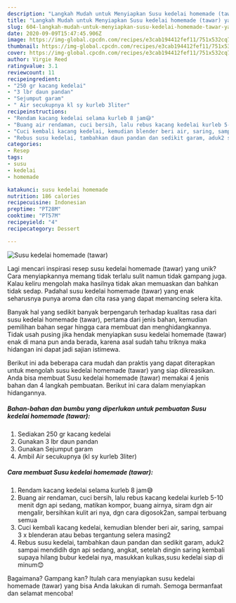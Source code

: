 ```yaml
---
description: "Langkah Mudah untuk Menyiapkan Susu kedelai homemade (tawar) yang Sempurna"
title: "Langkah Mudah untuk Menyiapkan Susu kedelai homemade (tawar) yang Sempurna"
slug: 604-langkah-mudah-untuk-menyiapkan-susu-kedelai-homemade-tawar-yang-sempurna
date: 2020-09-09T15:47:45.906Z
image: https://img-global.cpcdn.com/recipes/e3cab194412fef11/751x532cq70/susu-kedelai-homemade-tawar-foto-resep-utama.jpg
thumbnail: https://img-global.cpcdn.com/recipes/e3cab194412fef11/751x532cq70/susu-kedelai-homemade-tawar-foto-resep-utama.jpg
cover: https://img-global.cpcdn.com/recipes/e3cab194412fef11/751x532cq70/susu-kedelai-homemade-tawar-foto-resep-utama.jpg
author: Virgie Reed
ratingvalue: 3.1
reviewcount: 11
recipeingredient:
- "250 gr kacang kedelai"
- "3 lbr daun pandan"
- "Sejumput garam"
- " Air secukupnya kl sy kurleb 3liter"
recipeinstructions:
- "Rendam kacang kedelai selama kurleb 8 jam😅"
- "Buang air rendaman, cuci bersih, lalu rebus kacang kedelai kurleb 5-10 menit dgn api sedang, matikan kompor, buang airnya, siram dgn air mengalir, bersihkan kulit ari nya, dgn cara digosok2an, sampai terbuang semua"
- "Cuci kembali kacang kedelai, kemudian blender beri air, saring, sampai 3 x blenderan atau bebas tergantung selera masing2"
- "Rebus susu kedelai, tambahkan daun pandan dan sedikit garam, aduk2 sampai mendidih dgn api sedang, angkat, setelah dingin saring kembali supaya hilang bubur kedelai nya, masukkan kulkas,susu kedelai siap di minum😊"
categories:
- Resep
tags:
- susu
- kedelai
- homemade

katakunci: susu kedelai homemade 
nutrition: 186 calories
recipecuisine: Indonesian
preptime: "PT28M"
cooktime: "PT57M"
recipeyield: "4"
recipecategory: Dessert

---
```



![Susu kedelai homemade (tawar)](https://img-global.cpcdn.com/recipes/e3cab194412fef11/751x532cq70/susu-kedelai-homemade-tawar-foto-resep-utama.jpg)

Lagi mencari inspirasi resep susu kedelai homemade (tawar) yang unik? Cara menyiapkannya memang tidak terlalu sulit namun tidak gampang juga. Kalau keliru mengolah maka hasilnya tidak akan memuaskan dan bahkan tidak sedap. Padahal susu kedelai homemade (tawar) yang enak seharusnya punya aroma dan cita rasa yang dapat memancing selera kita.



Banyak hal yang sedikit banyak berpengaruh terhadap kualitas rasa dari susu kedelai homemade (tawar), pertama dari jenis bahan, kemudian pemilihan bahan segar hingga cara membuat dan menghidangkannya. Tidak usah pusing jika hendak menyiapkan susu kedelai homemade (tawar) enak di mana pun anda berada, karena asal sudah tahu triknya maka hidangan ini dapat jadi sajian istimewa.


Berikut ini ada beberapa cara mudah dan praktis yang dapat diterapkan untuk mengolah susu kedelai homemade (tawar) yang siap dikreasikan. Anda bisa membuat Susu kedelai homemade (tawar) memakai 4 jenis bahan dan 4 langkah pembuatan. Berikut ini cara dalam menyiapkan hidangannya.

<!--inarticleads1-->

##### Bahan-bahan dan bumbu yang diperlukan untuk pembuatan Susu kedelai homemade (tawar):

1. Sediakan 250 gr kacang kedelai
1. Gunakan 3 lbr daun pandan
1. Gunakan Sejumput garam
1. Ambil  Air secukupnya (kl sy kurleb 3liter)




<!--inarticleads2-->

##### Cara membuat Susu kedelai homemade (tawar):

1. Rendam kacang kedelai selama kurleb 8 jam😅
1. Buang air rendaman, cuci bersih, lalu rebus kacang kedelai kurleb 5-10 menit dgn api sedang, matikan kompor, buang airnya, siram dgn air mengalir, bersihkan kulit ari nya, dgn cara digosok2an, sampai terbuang semua
1. Cuci kembali kacang kedelai, kemudian blender beri air, saring, sampai 3 x blenderan atau bebas tergantung selera masing2
1. Rebus susu kedelai, tambahkan daun pandan dan sedikit garam, aduk2 sampai mendidih dgn api sedang, angkat, setelah dingin saring kembali supaya hilang bubur kedelai nya, masukkan kulkas,susu kedelai siap di minum😊




Bagaimana? Gampang kan? Itulah cara menyiapkan susu kedelai homemade (tawar) yang bisa Anda lakukan di rumah. Semoga bermanfaat dan selamat mencoba!
